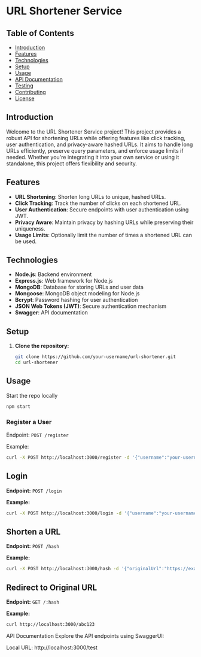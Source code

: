 # URL Shortener Service


## Table of Contents

- [Introduction](#introduction)
- [Features](#features)
- [Technologies](#technologies)
- [Setup](#setup)
- [Usage](#usage)
- [API Documentation](#api-documentation)
- [Testing](#testing)
- [Contributing](#contributing)
- [License](#license)

## Introduction

Welcome to the URL Shortener Service project! This project provides a robust API for shortening URLs while offering features like click tracking, user authentication, and privacy-aware hashed URLs. It aims to handle long URLs efficiently, preserve query parameters, and enforce usage limits if needed. Whether you're integrating it into your own service or using it standalone, this project offers flexibility and security.

## Features

- **URL Shortening**: Shorten long URLs to unique, hashed URLs.
- **Click Tracking**: Track the number of clicks on each shortened URL.
- **User Authentication**: Secure endpoints with user authentication using JWT.
- **Privacy Aware**: Maintain privacy by hashing URLs while preserving their uniqueness.
- **Usage Limits**: Optionally limit the number of times a shortened URL can be used.

## Technologies

- **Node.js**: Backend environment
- **Express.js**: Web framework for Node.js
- **MongoDB**: Database for storing URLs and user data
- **Mongoose**: MongoDB object modeling for Node.js
- **Bcrypt**: Password hashing for user authentication
- **JSON Web Tokens (JWT)**: Secure authentication mechanism
- **Swagger**: API documentation

## Setup

1. **Clone the repository:**

   ```bash
   git clone https://github.com/your-username/url-shortener.git
   cd url-shortener

## Usage

Start the repo locally
```bash
npm start
```

### Register a User

Endpoint: `POST /register`

Example:
  ```bash
  curl -X POST http://localhost:3000/register -d '{"username":"your-username","password":"your-password"}' -H "Content-Type: application/json"
```


## Login

**Endpoint:** `POST /login`

**Example:**

```bash
curl -X POST http://localhost:3000/login -d '{"username":"your-username","password":"your-password"}' -H "Content-Type: application/json"
```

## Shorten a URL

**Endpoint:** `POST /hash`

**Example:**

```bash
curl -X POST http://localhost:3000/hash -d '{"originalUrl":"https://example.com","usageLimit":5}' -H "Content-Type: application/json"
```
## Redirect to Original URL

**Endpoint:** `GET /:hash`

**Example:**

```bash
curl http://localhost:3000/abc123
```
API Documentation
Explore the API endpoints using SwaggerUI:

Local URL: http://localhost:3000/test

